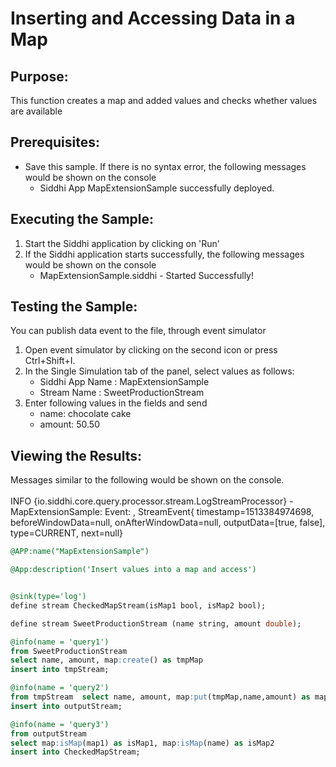 # Inserting and Accessing Data in a Map

## Purpose:
This function creates a map and added values and checks whether values are available

## Prerequisites:
* Save this sample. If there is no syntax error, the following messages would be shown on the console
    - Siddhi App MapExtensionSample successfully deployed.

## Executing the Sample:
1. Start the Siddhi application by clicking on 'Run'
2. If the Siddhi application starts successfully, the following messages would be shown on the console
    * MapExtensionSample.siddhi - Started Successfully!

## Testing the Sample:
You can publish data event to the file, through event simulator
1. Open event simulator by clicking on the second icon or press Ctrl+Shift+I.
2. In the Single Simulation tab of the panel, select values as follows:
    * Siddhi App Name  : MapExtensionSample
    * Stream Name     : SweetProductionStream
3. Enter following values in the fields and send
    * name: chocolate cake
    * amount: 50.50

## Viewing the Results:
Messages similar to the following would be shown on the console.<br/><br/>
INFO {io.siddhi.core.query.processor.stream.LogStreamProcessor} - MapExtensionSample: Event: , StreamEvent{ timestamp=1513384974698, beforeWindowData=null, onAfterWindowData=null, outputData=[true, false], type=CURRENT, next=null}



```sql
@APP:name("MapExtensionSample")

@App:description('Insert values into a map and access')


@sink(type='log')
define stream CheckedMapStream(isMap1 bool, isMap2 bool);

define stream SweetProductionStream (name string, amount double);

@info(name = 'query1')
from SweetProductionStream
select name, amount, map:create() as tmpMap
insert into tmpStream;

@info(name = 'query2')
from tmpStream  select name, amount, map:put(tmpMap,name,amount) as map1
insert into outputStream;

@info(name = 'query3')
from outputStream
select map:isMap(map1) as isMap1, map:isMap(name) as isMap2
insert into CheckedMapStream;
```